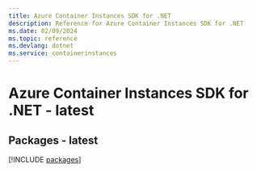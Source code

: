 ```yaml
---
title: Azure Container Instances SDK for .NET
description: Reference for Azure Container Instances SDK for .NET
ms.date: 02/09/2024
ms.topic: reference
ms.devlang: dotnet
ms.service: containerinstances
---
```

# Azure Container Instances SDK for .NET - latest
## Packages - latest
[!INCLUDE [packages](container-instances-index.md)]